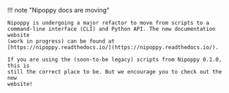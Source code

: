 !!! note "Nipoppy docs are moving"

    Nipoppy is undergoing a major refactor to move from scripts to a 
    command-line interface (CLI) and Python API. The new documentation website
    (work in progress) can be found at
    [https://nipoppy.readthedocs.io/](https://nipoppy.readthedocs.io/).

    If you are using the (soon-to-be legacy) scripts from Nipoppy 0.1.0, this is
    still the correct place to be. But we encourage you to check out the new
    website!
